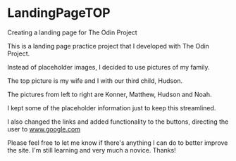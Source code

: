 # LandingPageTOP
Creating a landing page for The Odin Project

This is a landing page practice project that I developed with The Odin Project.

Instead of placeholder images, I decided to use pictures of my family.

The top picture is my wife and I with our third child, Hudson.

The pictures from left to right are Konner, Matthew, Hudson and Noah.

I kept some of the placeholder information just to keep this streamlined.

I also changed the links and added functionality to the buttons, directing the user to www.google.com

Please feel free to let me know if there's anything I can do to better improve the site.  I'm still learning and very much a novice.  Thanks!